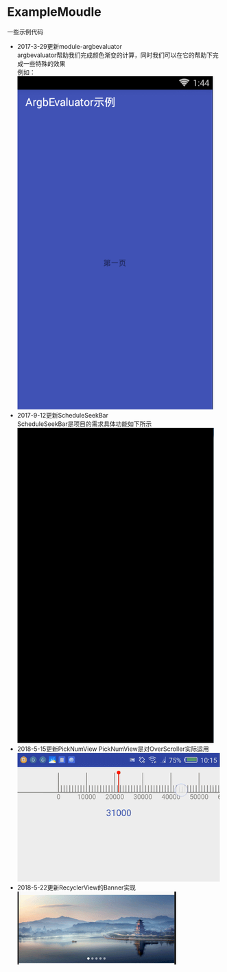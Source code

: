 # ExampleMoudle
一些示例代码
* 2017-3-29更新module-argbevaluator  
argbevaluator帮助我们完成颜色渐变的计算，同时我们可以在它的帮助下完成一些特殊的效果  
例如：  
![示例图片](https://github.com/FlyMyFish/ExampleMoudle/blob/master/examplepic/argbEvaluator-1.gif)
* 2017-9-12更新ScheduleSeekBar  
ScheduleSeekBar是项目的需求具体功能如下所示  
![示例图片](https://github.com/FlyMyFish/ExampleMoudle/blob/master/examplepic/ScheduleSeekBar.gif)
* 2018-5-15更新PickNumView
PickNumView是对OverScroller实际运用
![示例图片](https://github.com/FlyMyFish/ExampleMoudle/blob/master/examplepic/picknumview.gif)
* 2018-5-22更新RecyclerView的Banner实现
![示例图片](https://github.com/FlyMyFish/ExampleMoudle/blob/master/examplepic/bannernormal.gif)